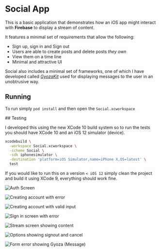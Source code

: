 # Social App

This is a basic application that demonstrates how an iOS app might interact with **Firebase** to display a stream of content.

It features a minimal set of requirements that allow the following:

- Sign up, sign in and Sign out
- Users are able to create posts and delete posts *they own*
- View them on a time line
- Minimal and attractive UI

Social also includes a minimal set of frameworks, one of which I have developed called *[GyozaKit](https://cocoapods.org/pods/GyozaKit)* used for displaying messages to the user in an unobtrusive way.

## Running

To run simply `pod install` and then open the `Social.xcworkspace`

## Testing

I developed this using the new XCode 10 build system so to run the tests you should have XCode 10 and an iOS 12 simulator (device).

```bash
xcodebuild \
  -workspace Social.xcworkspace \
  -scheme Social \
  -sdk iphonesimulator \
  -destination 'platform=iOS Simulator,name=iPhone X,OS=latest' \
  test
```

If you would like to run this on a version `< iOS 12` simply clean the project and build it using XCode 9, everything should work fine.

![Auth Screen](https://github.com/john-crossley/social/blob/master/assets/auth-screen.png?raw=true "Auth Screen")

![Creating account with error](https://github.com/john-crossley/social/blob/master/assets/create-account-screen.png?raw=true "Create Account")

![Creating account with valid input](https://github.com/john-crossley/social/blob/master/assets/create-account-screen-valid.png?raw=true "Create Account")

![Sign in screen with error](https://github.com/john-crossley/social/blob/master/assets/signin-screen.png?raw=true "Sign In")

![Stream screen showing content](https://github.com/john-crossley/social/blob/master/assets/stream-screen.png?raw=true", "Stream Screen")

![Options showing signout and cancel](https://github.com/john-crossley/social/blob/master/assets/signout-prompt.png?raw=true", "Sign Out Prompt")

![Form error showing Gyoza (Message)](https://github.com/john-crossley/social/blob/master/assets/error-gyoza.png?raw=true", "Error with feedback")
